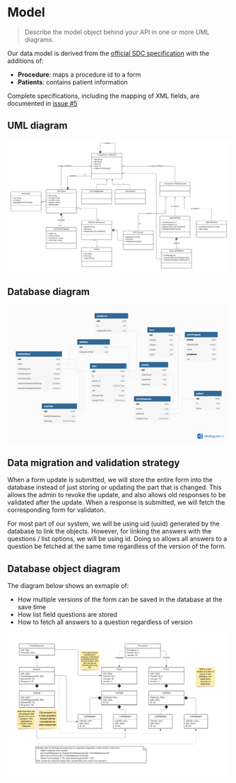 # Model

> Describe the model object behind your API in one or more UML diagrams.

Our data model is derived from the
[official SDC specification](https://www.ihe.net/uploadedFiles/Documents/QRPH/IHE_QRPH_Suppl_SDC_Rev3-0_TI_2019-07-26.pdf)
with the additions of:
- **Procedure**: maps a procedure id to a form
- **Patients**: contains patient information

Complete specifications, including the mapping of XML fields, are documented in
[issue #5](https://github.com/csc302-spring-2021/proj-DaTeam/issues/5)

## UML diagram

![UML diagram](images/uml.png)

## Database diagram

![Database diagram](images/db.png)

## Data migration and validation strategy

When a form update is submitted, we will store the entire form into the database
instead of just storing or updating the part that is changed.
This allows the admin to revoke the update,
and also allows old responses to be validated after the update.
When a response is submitted, we will fetch the corresponding form for validaton.

For most part of our system,
we will be using uid (uuid) generated by the database to link the objects.
However, for linking the answers with the questions / list options,
we will be using id. Doing so allows all answers to a question be fetched
at the same time regardless of the version of the form.

## Database object diagram

The diagram below shows an exmaple of:
- How multiple versions of the form can be saved in the database at the save time
- How list field questions are stored
- How to fetch all answers to a question regardless of version

![Database object diagram](images/object.png)
